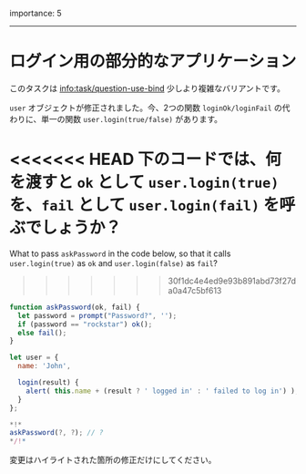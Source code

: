 importance: 5

---

# ログイン用の部分的なアプリケーション

このタスクは <info:task/question-use-bind> 少しより複雑なバリアントです。  

`user` オブジェクトが修正されました。今、2つの関数 `loginOk/loginFail` の代わりに、単一の関数 `user.login(true/false)` があります。

<<<<<<< HEAD
下のコードでは、何を渡すと `ok` として `user.login(true)` を、`fail` として `user.login(fail)` を呼ぶでしょうか？
=======
What to pass `askPassword` in the code below, so that it calls `user.login(true)` as `ok` and `user.login(false)` as `fail`?
>>>>>>> 30f1dc4e4ed9e93b891abd73f27da0a47c5bf613

```js
function askPassword(ok, fail) {
  let password = prompt("Password?", '');
  if (password == "rockstar") ok();
  else fail();
}

let user = {
  name: 'John',

  login(result) {
    alert( this.name + (result ? ' logged in' : ' failed to log in') );
  }
};

*!*
askPassword(?, ?); // ?
*/!*
```

変更はハイライトされた箇所の修正だけにしてください。

